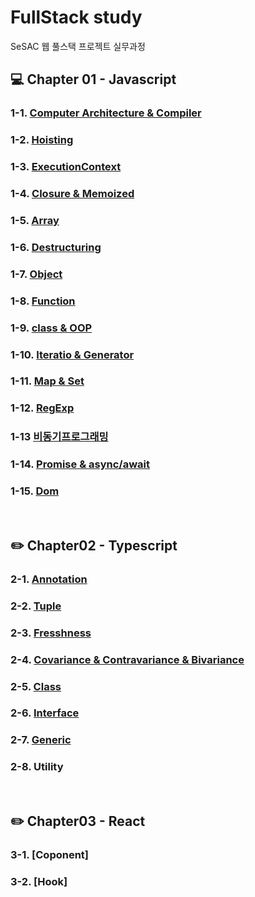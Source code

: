 # FullStack study

SeSAC 웹 풀스택 프로젝트 실무과정

## :computer: Chapter 01 - Javascript

### 1-1. [Computer Architecture & Compiler](https://github.com/hoinlee-moi/fullstack5/blob/main/trythis/Computer_Architecture/README.md)

### 1-2. [Hoisting](https://github.com/hoinlee-moi/fullstack5/blob/main/trythis/Hoisting/README.md)

### 1-3. [ExecutionContext](https://github.com/hoinlee-moi/fullstack5/blob/main/trythis/ExecutionContext/README.md)

### 1-4. [Closure & Memoized](https://github.com/hoinlee-moi/fullstack5/blob/main/trythis/Closure/README.md)

### 1-5. [Array](https://github.com/hoinlee-moi/fullstack5/blob/main/trythis/Array/README.md)

### 1-6. [Destructuring](https://github.com/hoinlee-moi/fullstack5/blob/main/trythis/Destructuring/README.md)

### 1-7. [Object](https://github.com/hoinlee-moi/fullstack5/blob/main/trythis/Object/README.md)

### 1-8. [Function](https://github.com/hoinlee-moi/fullstack5/blob/main/trythis/function/README.md)

### 1-9. [class & OOP](https://github.com/hoinlee-moi/fullstack5/blob/main/trythis/class/README.md)

### 1-10. [Iteratio & Generator](https://github.com/hoinlee-moi/fullstack5/blob/main/trythis/generator/README.md)

### 1-11. [Map & Set](https://github.com/hoinlee-moi/fullstack5/blob/main/trythis/mapSet/README.md)

### 1-12. [RegExp](https://github.com/hoinlee-moi/fullstack5/blob/main/trythis/string_regExp/README.md)

### 1-13 [비동기프로그래밍]()

### 1-14. [Promise & async/await](https://github.com/hoinlee-moi/fullstack5/blob/main/trythis/promise/README.md)

### 1-15. [Dom](https://github.com/hoinlee-moi/fullstack5/tree/main/trythis/Dom/README.md)

<br>

## :pencil2: Chapter02 - Typescript

### 2-1. [Annotation](https://github.com/hoinlee-moi/fullstack5/blob/main/ts/annotation/README.md)

### 2-2. [Tuple](https://github.com/hoinlee-moi/fullstack5/blob/main/ts/Tuple/README.md)

### 2-3. [Fresshness](https://github.com/hoinlee-moi/fullstack5/blob/main/ts/Fresshness/README.md)

### 2-4. [Covariance & Contravariance & Bivariance](https://github.com/hoinlee-moi/fullstack5/tree/main/ts/Covariance%26Contravariance)

### 2-5. [Class](https://github.com/hoinlee-moi/fullstack5/blob/main/ts/Class/README.md)

### 2-6. [Interface](https://github.com/hoinlee-moi/fullstack5/blob/main/ts/Interface/README.md)

### 2-7. [Generic](https://github.com/hoinlee-moi/fullstack5/tree/main/ts/Generic)

### 2-8. Utility

<br>

## :pencil2: Chapter03 - React

### 3-1. [Coponent]

### 3-2. [Hook]
